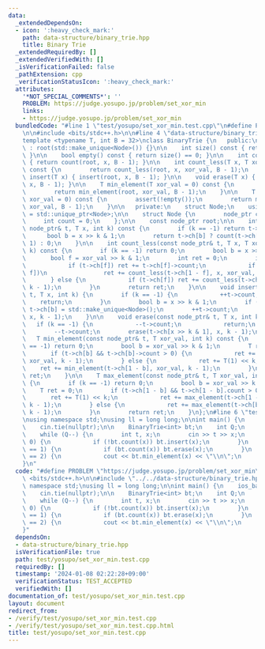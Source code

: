 ```yaml
---
data:
  _extendedDependsOn:
  - icon: ':heavy_check_mark:'
    path: data-structure/binary_trie.hpp
    title: Binary Trie
  _extendedRequiredBy: []
  _extendedVerifiedWith: []
  _isVerificationFailed: false
  _pathExtension: cpp
  _verificationStatusIcon: ':heavy_check_mark:'
  attributes:
    '*NOT_SPECIAL_COMMENTS*': ''
    PROBLEM: https://judge.yosupo.jp/problem/set_xor_min
    links:
    - https://judge.yosupo.jp/problem/set_xor_min
  bundledCode: "#line 1 \"test/yosupo/set_xor_min.test.cpp\"\n#define PROBLEM \"https://judge.yosupo.jp/problem/set_xor_min\"\
    \n\n#include <bits/stdc++.h>\n\n#line 4 \"data-structure/binary_trie.hpp\"\n\n\
    template <typename T, int B = 32>\nclass BinaryTrie {\n   public:\n    BinaryTrie()\
    \ : root(std::make_unique<Node>()) {}\n\n    int size() const { return root->count;\
    \ }\n\n    bool empty() const { return size() == 0; }\n\n    int count(T x) const\
    \ { return count(root, x, B - 1); }\n\n    int count_less(T x, T xor_val = 0)\
    \ const {\n        return count_less(root, x, xor_val, B - 1);\n    }\n\n    void\
    \ insert(T x) { insert(root, x, B - 1); }\n\n    void erase(T x) { erase(root,\
    \ x, B - 1); }\n\n    T min_element(T xor_val = 0) const {\n        assert(!empty());\n\
    \        return min_element(root, xor_val, B - 1);\n    }\n\n    T max_element(T\
    \ xor_val = 0) const {\n        assert(!empty());\n        return max_element(root,\
    \ xor_val, B - 1);\n    }\n\n   private:\n    struct Node;\n    using node_ptr\
    \ = std::unique_ptr<Node>;\n\n    struct Node {\n        node_ptr ch[2];\n   \
    \     int count = 0;\n    };\n\n    const node_ptr root;\n\n    int count(const\
    \ node_ptr& t, T x, int k) const {\n        if (k == -1) return t->count;\n  \
    \      bool b = x >> k & 1;\n        return t->ch[b] ? count(t->ch[b], x, k -\
    \ 1) : 0;\n    }\n\n    int count_less(const node_ptr& t, T x, T xor_val, int\
    \ k) const {\n        if (k == -1) return 0;\n        bool b = x >> k & 1;\n \
    \       bool f = xor_val >> k & 1;\n        int ret = 0;\n        if (f ^ b) {\n\
    \            if (t->ch[f]) ret += t->ch[f]->count;\n            if (t->ch[1 -\
    \ f])\n                ret += count_less(t->ch[1 - f], x, xor_val, k - 1);\n \
    \       } else {\n            if (t->ch[f]) ret += count_less(t->ch[f], x, xor_val,\
    \ k - 1);\n        }\n        return ret;\n    }\n\n    void insert(const node_ptr&\
    \ t, T x, int k) {\n        if (k == -1) {\n            ++t->count;\n        \
    \    return;\n        }\n        bool b = x >> k & 1;\n        if (!t->ch[b])\
    \ t->ch[b] = std::make_unique<Node>();\n        ++t->count;\n        insert(t->ch[b],\
    \ x, k - 1);\n    }\n\n    void erase(const node_ptr& t, T x, int k) {\n     \
    \   if (k == -1) {\n            --t->count;\n            return;\n        }\n\
    \        --t->count;\n        erase(t->ch[x >> k & 1], x, k - 1);\n    }\n\n \
    \   T min_element(const node_ptr& t, T xor_val, int k) const {\n        if (k\
    \ == -1) return 0;\n        bool b = xor_val >> k & 1;\n        T ret = 0;\n \
    \       if (t->ch[b] && t->ch[b]->count > 0) {\n            ret += min_element(t->ch[b],\
    \ xor_val, k - 1);\n        } else {\n            ret += T(1) << k;\n        \
    \    ret += min_element(t->ch[1 - b], xor_val, k - 1);\n        }\n        return\
    \ ret;\n    }\n\n    T max_element(const node_ptr& t, T xor_val, int k) const\
    \ {\n        if (k == -1) return 0;\n        bool b = xor_val >> k & 1;\n    \
    \    T ret = 0;\n        if (t->ch[1 - b] && t->ch[1 - b].count > 0) {\n     \
    \       ret += T(1) << k;\n            ret += max_element(t->ch[1 - b], xor_val,\
    \ k - 1);\n        } else {\n            ret += max_element(t->ch[b], xor_val,\
    \ k - 1);\n        }\n        return ret;\n    }\n};\n#line 6 \"test/yosupo/set_xor_min.test.cpp\"\
    \nusing namespace std;\nusing ll = long long;\n\nint main() {\n    ios_base::sync_with_stdio(false);\n\
    \    cin.tie(nullptr);\n\n    BinaryTrie<int> bt;\n    int Q;\n    cin >> Q;\n\
    \    while (Q--) {\n        int t, x;\n        cin >> t >> x;\n        if (t ==\
    \ 0) {\n            if (!bt.count(x)) bt.insert(x);\n        }\n        if (t\
    \ == 1) {\n            if (bt.count(x)) bt.erase(x);\n        }\n        if (t\
    \ == 2) {\n            cout << bt.min_element(x) << \"\\n\";\n        }\n    }\n\
    }\n"
  code: "#define PROBLEM \"https://judge.yosupo.jp/problem/set_xor_min\"\n\n#include\
    \ <bits/stdc++.h>\n\n#include \"../../data-structure/binary_trie.hpp\"\nusing\
    \ namespace std;\nusing ll = long long;\n\nint main() {\n    ios_base::sync_with_stdio(false);\n\
    \    cin.tie(nullptr);\n\n    BinaryTrie<int> bt;\n    int Q;\n    cin >> Q;\n\
    \    while (Q--) {\n        int t, x;\n        cin >> t >> x;\n        if (t ==\
    \ 0) {\n            if (!bt.count(x)) bt.insert(x);\n        }\n        if (t\
    \ == 1) {\n            if (bt.count(x)) bt.erase(x);\n        }\n        if (t\
    \ == 2) {\n            cout << bt.min_element(x) << \"\\n\";\n        }\n    }\n\
    }"
  dependsOn:
  - data-structure/binary_trie.hpp
  isVerificationFile: true
  path: test/yosupo/set_xor_min.test.cpp
  requiredBy: []
  timestamp: '2024-01-08 02:22:28+09:00'
  verificationStatus: TEST_ACCEPTED
  verifiedWith: []
documentation_of: test/yosupo/set_xor_min.test.cpp
layout: document
redirect_from:
- /verify/test/yosupo/set_xor_min.test.cpp
- /verify/test/yosupo/set_xor_min.test.cpp.html
title: test/yosupo/set_xor_min.test.cpp
---
```

